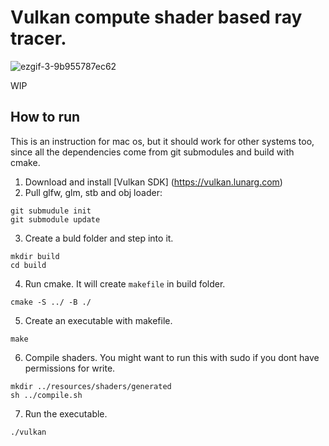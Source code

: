 # Vulkan compute shader based ray tracer.

![ezgif-3-9b955787ec62](https://user-images.githubusercontent.com/44236259/126492063-6e5ab570-3e23-43a2-af56-961a4c845576.gif)


WIP

## How to run
This is an instruction for mac os, but it should work for other systems too, since all the dependencies come from git submodules and build with cmake.
1. Download and install [Vulkan SDK] (https://vulkan.lunarg.com)
2. Pull glfw, glm, stb and obj loader:
```
git submudule init
git submodule update
```
3. Create a buld folder and step into it.
```
mkdir build
cd build
```
4. Run cmake. It will create `makefile` in build folder.
```
cmake -S ../ -B ./
```
5. Create an executable with makefile.
```
make
```
6. Compile shaders. You might want to run this with sudo if you dont have permissions for write.
```
mkdir ../resources/shaders/generated
sh ../compile.sh
```
7. Run the executable.
```
./vulkan
```
